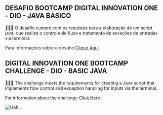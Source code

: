 ## DESAFIO BOOTCAMP DIGITAL INNOVATION ONE  - DIO - JAVA BÁSICO

👨🏻‍💻 O desafio cumpre com os requistos para a elaboração de um script java, que realize o controle de fluxo e tratamento de exceções de entradas via terminal.
<br>

Para informações sobre o desafio [Clique Aqui](https://github.com/digitalinnovationone/trilha-java-basico/blob/main/desafios/poo/README.md)

## DIGITAL INNOVATION ONE BOOTCAMP CHALLENGE - DIO - BASIC JAVA
👨🏻‍💻 The challenge meets the requirements for creating a Java script that implements flow control and exception handling for inputs via the terminal.
<br>

For information about the challenge [Click Here](https://github.com/digitalinnovationone/trilha-java-basico/blob/main/desafios/poo/README.md)

![UML.](https://www.mermaidchart.com/raw/61965ba5-6ea6-494d-bbbd-49ed2fff32ce?theme=dark&version=v0.1&format=svg "UML")
